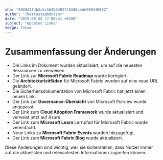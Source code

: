 ```yaml
---
sha: "892033fdb3a5c16456302745165aede900d46082"
author: "TheTrustedAdvisor"
date: "2025-08-08 17:00:41 +0200"
subject: "Updated Links"
merge: false
---
```


# Zusammenfassung der Änderungen

- Die Links im Dokument wurden aktualisiert, um auf die neuesten Ressourcen zu verweisen.
- Der Link zur **Microsoft Fabric Roadmap** wurde korrigiert.
- Die **Architekturleitfäden** für Microsoft Fabric wurden auf eine neue URL geändert.
- Die Sicherheitsdokumentation von Microsoft Fabric hat jetzt einen neuen Link.
- Der Link zur **Governance-Übersicht** von Microsoft Purview wurde angepasst.
- Der Link zum **Cloud Adoption Framework** wurde aktualisiert und verweist jetzt auf Azure.
- Der Link zum **Microsoft Learn** Lernpfad für Microsoft Fabric wurde vereinfacht.
- Neue Links zu **Microsoft Fabric Events** wurden hinzugefügt.
- Der Link zum **Microsoft Fabric Blog** wurde aktualisiert.

Diese Änderungen sind wichtig, weil sie sicherstellen, dass Nutzer immer auf die aktuellsten und relevantesten Informationen zugreifen können.

